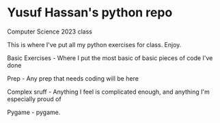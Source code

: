 # Yusuf Hassan's python repo
Computer Science 2023 class

This is where I've put all my python exercises for class. Enjoy. 

Basic Exercises - Where I put the most basic of basic pieces of code I've done

Prep - Any prep that needs coding will be here

Complex sruff - Anything I feel is complicated enough, and anything I'm especially proud of

Pygame - pygame. 

